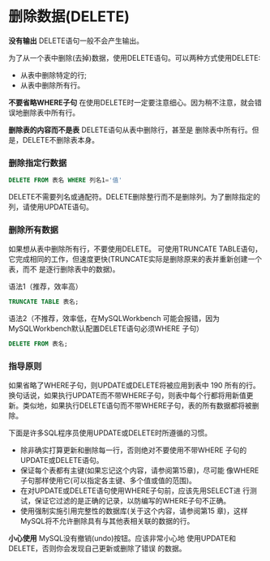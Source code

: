# 删除数据(DELETE)

**没有输出** DELETE语句一般不会产生输出。

为了从一个表中删除(去掉)数据，使用DELETE语句。可以两种方式使用DELETE:

* 从表中删除特定的行;
* 从表中删除所有行。

**不要省略WHERE子句** 在使用DELETE时一定要注意细心。因为稍不注意，就会错误地删除表中所有行。

**删除表的内容而不是表** DELETE语句从表中删除行，甚至是 删除表中所有行。但是，DELETE不删除表本身。



### 删除指定行数据

```sql
DELETE FROM 表名 WHERE 列名1='值'
```

DELETE不需要列名或通配符。DELETE删除整行而不是删除列。为了删除指定的列，请使用UPDATE语句。



### 删除所有数据

如果想从表中删除所有行，不要使用DELETE。 可使用TRUNCATE TABLE语句，它完成相同的工作，但速度更快(TRUNCATE实际是删除原来的表并重新创建一个表，而不 是逐行删除表中的数据)。

语法1（推荐，效率高）

```sql
TRUNCATE TABLE 表名;
```

语法2（不推荐，效率低，在MySQLWorkbench 可能会报错，因为MySQLWorkbench默认配置DELETE语句必须WHERE 子句）
```sql
DELETE FROM 表名;
```



### 指导原则

如果省略了WHERE子句，则UPDATE或DELETE将被应用到表中 190 所有的行。换句话说，如果执行UPDATE而不带WHERE子句，则表中每个行都将用新值更新。类似地，如果执行DELETE语句而不带WHERE子句，表的所有数据都将被删除。

下面是许多SQL程序员使用UPDATE或DELETE时所遵循的习惯。

*  除非确实打算更新和删除每一行，否则绝对不要使用不带WHERE 子句的UPDATE或DELETE语句。
* 保证每个表都有主键(如果忘记这个内容，请参阅第15章)，尽可能 像WHERE子句那样使用它(可以指定各主键、多个值或值的范围)。
* 在对UPDATE或DELETE语句使用WHERE子句前，应该先用SELECT进 行测试，保证它过滤的是正确的记录，以防编写的WHERE子句不正确。
* 使用强制实施引用完整性的数据库(关于这个内容，请参阅第15 章)，这样MySQL将不允许删除具有与其他表相关联的数据的行。

**小心使用** MySQL没有撤销(undo)按钮。应该非常小心地 使用UPDATE和DELETE，否则你会发现自己更新或删除了错误 的数据。